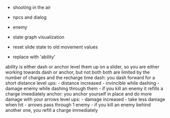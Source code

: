 - shooting in the air

- npcs and dialog

- enemy

- state graph visualization

- reset slide state to old movement values
- replace with 'ability'

ability is either dash or anchor
level them up on a slider, so you are either working towards dash or anchor, but not both
both are limited by the number of charges and the recharge time
dash:
  you dash forward for a short distance
  level ups:
    - distance increased
    - invincible while dashing
    - damage enemy while dashing through them
    - if you kill an enemy it refills a charge imeediately
anchor:
  you anchor yourself in place and do more damage with your arrows
  level ups:
    - damage increased
    - take less damage when hit
    - arrows pass through 1 enemy
    - if you kill an enemy behind another one, you refill a charge immediately

